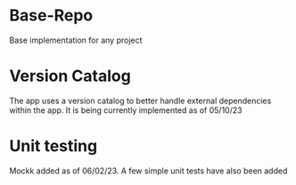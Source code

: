 # Base-Repo
Base implementation for any project

# Version Catalog
The app uses a version catalog to better handle external dependencies within the app. It is being
currently implemented as of 05/10/23

# Unit testing
Mockk added as of 06/02/23. A few simple unit tests have also been added
